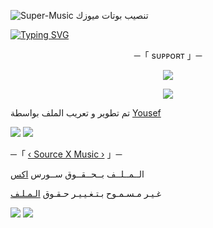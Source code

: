 
![Super-Music](https://graph.org/file/32f98a4a846c8a9280034.jpg)
تنصيب بوتات ميوزك

[![Typing SVG](https://readme-typing-svg.herokuapp.com/?lines=WELCOME+TO+SOURCE-X+AN+Music+BOT)](https://github.com/FM8Y/Super-Music)

<p align="center">
    ─「 sᴜᴩᴩᴏʀᴛ 」─
</p>

</h3>
<p align="center">
<a href="https://telegram.me/P_6_b"><img src="https://img.shields.io/badge/-Support%20Group-blue.svg?style=for-the-badge&logo=Telegram"></a>
</p>
<p align="center">
<a href="https://telegram.me/P_6_b"><img src="https://img.shields.io/badge/-Support%20Channel-blue.svg?style=for-the-badge&logo=Telegram"></a>
</p>

تم تطوير و تعريب الملف بواسطة [Yousef](https://t.me/Y_O_V)

<img src="https://user-images.githubusercontent.com/73097560/115834477-dbab4500-a447-11eb-908a-139a6edaec5c.gif"> <img src="https://user-images.githubusercontent.com/73097560/115834477-dbab4500-a447-11eb-908a-139a6edaec5c.gif">




─「 [‹ Source X Music ›](https://t.me/P_6_B) 」─ 


  الــمــلــف بــحــقــوق ســورس [اكس](https://t.me/P_6_B)

غـيـر مـسـمـوح بـتـغـيـيـر حـقـوق [الـمـلـف](https://t.me/P_6_B)


<img src="https://user-images.githubusercontent.com/73097560/115834477-dbab4500-a447-11eb-908a-139a6edaec5c.gif"> <img src="https://user-images.githubusercontent.com/73097560/115834477-dbab4500-a447-11eb-908a-139a6edaec5c.gif">

